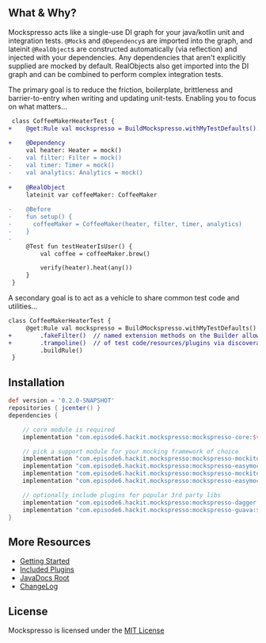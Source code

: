 ## What & Why?
Mockspresso acts like a single-use DI graph for your java/kotlin unit and integration tests. `@Mock`s and `@Dependency`s are imported into the graph, and lateinit `@RealObject`s are constructed automatically (via reflection) and injected with your dependencies. Any dependencies that aren't explicitly supplied are mocked by default. RealObjects also get imported into the DI graph and can be combined to perform complex integration tests.

The primary goal is to reduce the friction, boilerplate, brittleness and barrier-to-entry when writing and updating unit-tests. Enabling you to focus on what matters...


```diff
 class CoffeeMakerHeaterTest {
+    @get:Rule val mockspresso = BuildMockspresso.withMyTestDefaults().buildRule()
 
+    @Dependency
     val heater: Heater = mock()
-    val filter: Filter = mock()
-    val timer: Timer = mock()
-    val analytics: Analytics = mock()
 
+    @RealObject
     lateinit var coffeeMaker: CoffeeMaker
 
-    @Before
-    fun setup() {
-      coffeeMaker = CoffeeMaker(heater, filter, timer, analytics)
-    }
-
     @Test fun testHeaterIsUser() {
         val coffee = coffeeMaker.brew()

         verify(heater).heat(any())
     }
 }
```

A secondary goal is to act as a vehicle to share common test code and utilities...

```diff
class CoffeeMakerHeaterTest {
     @get:Rule val mockspresso = BuildMockspresso.withMyTestDefaults()
+        .fakeFilter()  // named extension methods on the Builder allows for simple sharing
+        .trampoline()  // of test code/resources/plugins via discoverable composition
         .buildRule()
 }
```

## Installation
```groovy
def version = '0.2.0-SNAPSHOT'
repositories { jcenter() }
dependencies {

    // core module is required
    implementation "com.episode6.hackit.mockspresso:mockspresso-core:$version"

    // pick a support module for your mocking framework of choice
    implementation "com.episode6.hackit.mockspresso:mockspresso-mockito:$version"
    implementation "com.episode6.hackit.mockspresso:mockspresso-easymock:$version"
    implementation "com.episode6.hackit.mockspresso:mockspresso-mockito-powermock:$version"
    implementation "com.episode6.hackit.mockspresso:mockspresso-easymock-powermock:$version"

    // optionally include plugins for popular 3rd party libs
    implementation "com.episode6.hackit.mockspresso:mockspresso-dagger:$version"
    implementation "com.episode6.hackit.mockspresso:mockspresso-guava:$version"
}
```

## More Resources
- [Getting Started](GETTING_STARTED.md)
- [Included Plugins](INCLUDED_PLUGINS.md)
- [JavaDocs Root](javadocs/)
- [ChangeLog](CHANGELOG.md)

## License
Mockspresso is licensed under the [MIT License](https://github.com/episode6/mockspresso/blob/master/LICENSE)
